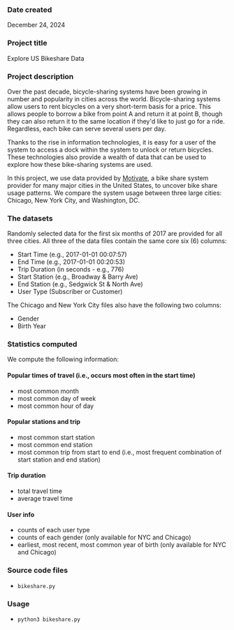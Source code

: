 ### Date created
December 24, 2024

### Project title
Explore US Bikeshare Data

### Project description
Over the past decade, bicycle-sharing systems have been growing in number and popularity in cities across the world. Bicycle-sharing systems allow users to rent bicycles on a very short-term basis for a price. This allows people to borrow a bike from point A and return it at point B, though they can also return it to the same location if they'd like to just go for a ride. Regardless, each bike can serve several users per day.

Thanks to the rise in information technologies, it is easy for a user of the system to access a dock within the system to unlock or return bicycles. These technologies also provide a wealth of data that can be used to explore how these bike-sharing systems are used.

In this project, we use data provided by [Motivate](https://www.motivateco.com/), a bike share system provider for many major cities in the United States, to uncover bike share usage patterns. We compare the system usage between three large cities: Chicago, New York City, and Washington, DC.

### The datasets
Randomly selected data for the first six months of 2017 are provided for all three cities. All three of the data files contain the same core six (6) columns:
- Start Time (e.g., 2017-01-01 00:07:57)
- End Time (e.g., 2017-01-01 00:20:53)
- Trip Duration (in seconds - e.g., 776)
- Start Station (e.g., Broadway & Barry Ave)
- End Station (e.g., Sedgwick St & North Ave)
- User Type (Subscriber or Customer)

The Chicago and New York City files also have the following two columns:
- Gender
- Birth Year

### Statistics computed
We compute the following information:

#### Popular times of travel (i.e., occurs most often in the start time)
- most common month
- most common day of week
- most common hour of day

#### Popular stations and trip
- most common start station
- most common end station
- most common trip from start to end (i.e., most frequent combination of start station and end station)

#### Trip duration
- total travel time
- average travel time

#### User info
- counts of each user type
- counts of each gender (only available for NYC and Chicago)
- earliest, most recent, most common year of birth (only available for NYC and Chicago)

### Source code files
- `bikeshare.py`

### Usage
- `python3 bikeshare.py`